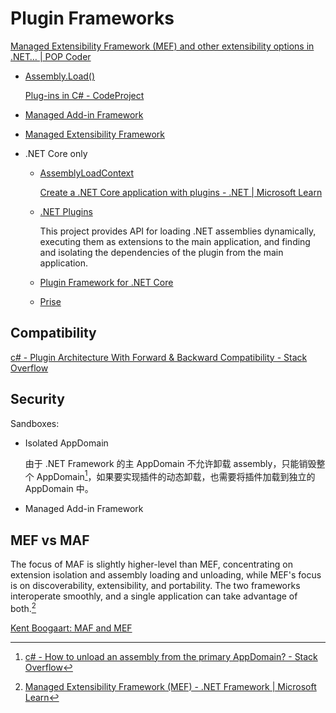 # Plugin Frameworks
[Managed Extensibility Framework (MEF) and other extensibility options in .NET… | POP Coder](https://emcpadden.wordpress.com/2008/12/07/managed-extensibility-framework-and-others/)

- [Assembly.Load()](https://learn.microsoft.com/en-us/dotnet/api/system.reflection.assembly.load?view=netframework-4.8)

  [Plug-ins in C# - CodeProject](https://www.codeproject.com/Articles/6334/Plug-ins-in-C)
- [Managed Add-in Framework](Managed%20Add-in%20Framework.md)
- [Managed Extensibility Framework](Managed%20Extensibility%20Framework.md)
- .NET Core only
  - [AssemblyLoadContext](https://learn.microsoft.com/en-us/dotnet/api/system.runtime.loader.assemblyloadcontext)

    [Create a .NET Core application with plugins - .NET | Microsoft Learn](https://learn.microsoft.com/en-us/dotnet/core/tutorials/creating-app-with-plugin-support)
  - [.NET Plugins](https://github.com/natemcmaster/DotNetCorePlugins)
  
    This project provides API for loading .NET assemblies dynamically, executing them as extensions to the main application, and finding and isolating the dependencies of the plugin from the main application.
  - [Plugin Framework for .NET Core](https://github.com/weikio/PluginFramework)
  - [Prise](https://github.com/merken/Prise)

## Compatibility
[c# - Plugin Architecture With Forward & Backward Compatibility - Stack Overflow](https://stackoverflow.com/questions/15443536/plugin-architecture-with-forward-backward-compatibility)

## Security
Sandboxes:
- Isolated AppDomain

  由于 .NET Framework 的主 AppDomain 不允许卸载 assembly，只能销毁整个 AppDomain[^appdomain-unload]，如果要实现插件的动态卸载，也需要将插件加载到独立的 AppDomain 中。
- Managed Add-in Framework

## MEF vs MAF
The focus of MAF is slightly higher-level than MEF, concentrating on extension isolation and assembly loading and unloading, while MEF's focus is on discoverability, extensibility, and portability. The two frameworks interoperate smoothly, and a single application can take advantage of both.[^mef]

[Kent Boogaart: MAF and MEF](http://web.archive.org/web/20140114182810/http://kentb.blogspot.com/2009/02/maf-and-mef.html)

[^mef]: [Managed Extensibility Framework (MEF) - .NET Framework | Microsoft Learn](https://learn.microsoft.com/en-us/dotnet/framework/mef/)
[^appdomain-unload]: [c# - How to unload an assembly from the primary AppDomain? - Stack Overflow](https://stackoverflow.com/questions/123391/how-to-unload-an-assembly-from-the-primary-appdomain)